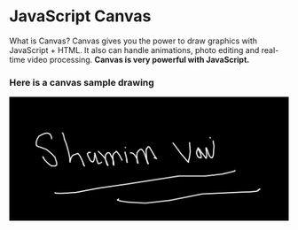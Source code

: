 # JavaScript Canvas

What is Canvas?
Canvas gives you the power to draw graphics with JavaScript + HTML. It also can handle animations, photo editing and real-time video processing. **Canvas is very powerful with JavaScript.**

### Here is a canvas sample drawing

![image](canvas.png)





